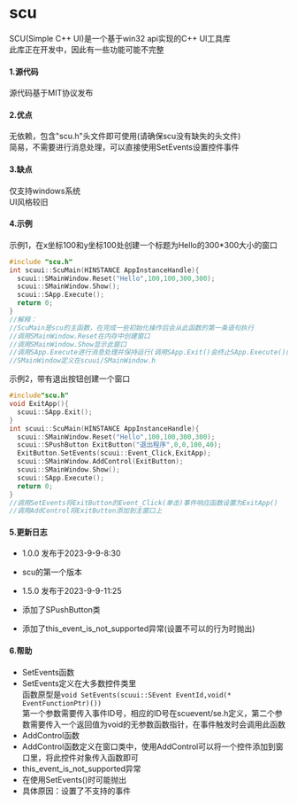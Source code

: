 # scu
SCU(Simple C++ UI)是一个基于win32 api实现的C++ UI工具库  
此库正在开发中，因此有一些功能可能不完整  

#### 1.源代码 ####
源代码基于MIT协议发布  

#### 2.优点 ####
无依赖，包含"scu.h"头文件即可使用(请确保scu没有缺失的头文件)  
简易，不需要进行消息处理，可以直接使用SetEvents设置控件事件  

#### 3.缺点 ####
仅支持windows系统  
UI风格较旧  

#### 4.示例 ####
示例1，在x坐标100和y坐标100处创建一个标题为Hello的300*300大小的窗口  
```c++
#include "scu.h"
int scuui::ScuMain(HINSTANCE AppInstanceHandle){
  scuui::SMainWindow.Reset("Hello",100,100,300,300);
  scuui::SMainWindow.Show();
  scuui::SApp.Execute();
  return 0;
}
//解释：
//ScuMain是scu的主函数，在完成一些初始化操作后会从此函数的第一条语句执行
//调用SMainWindow.Reset在内存中创建窗口
//调用SMainWindow.Show显示此窗口
//调用SApp.Execute进行消息处理并保持运行(调用SApp.Exit()会终止SApp.Execute()的运行)
//SMainWindow定义在scuui/SMainWindow.h
```  
示例2，带有退出按钮创建一个窗口  
```c++
#include"scu.h"
void ExitApp(){
  scuui::SApp.Exit();
}
int scuui::ScuMain(HINSTANCE AppInstanceHandle){
  scuui::SMainWindow.Reset("Hello",100,100,300,300);
  scuui::SPushButton ExitButton("退出程序",0,0,100,40);
  ExitButton.SetEvents(scuui::Event_Click,ExitApp);
  scuui::SMainWindow.AddControl(ExitButton);
  scuui::SMainWindow.Show();
  scuui::SApp.Execute();
  return 0;
}
//调用SetEvents将ExitButton的Event_Click(单击)事件响应函数设置为ExitApp()
//调用AddControl将ExitButton添加到主窗口上
```  
#### 5.更新日志 ####
* 1.0.0 发布于2023-9-9-8:30
 * scu的第一个版本

* 1.5.0 发布于2023-9-9-11:25
 * 添加了SPushButton类
 * 添加了this_event_is_not_supported异常(设置不可以的行为时抛出)

#### 6.帮助 ####
* SetEvents函数
 *  SetEvents定义在大多数控件类里  
  函数原型是`void SetEvents(scuui::SEvent EventId,void(* EventFunctionPtr)())`  
  第一个参数需要传入事件ID号，相应的ID号在scuevent/se.h定义，第二个参数需要传入一个返回值为void的无参数函数指针，在事件触发时会调用此函数  
* AddControl函数
 *  AddControl函数定义在窗口类中，使用AddControl可以将一个控件添加到窗口里，将此控件对象传入函数即可
* this_event_is_not_supported异常
 *  在使用SetEvents()时可能抛出
 *  具体原因：设置了不支持的事件
